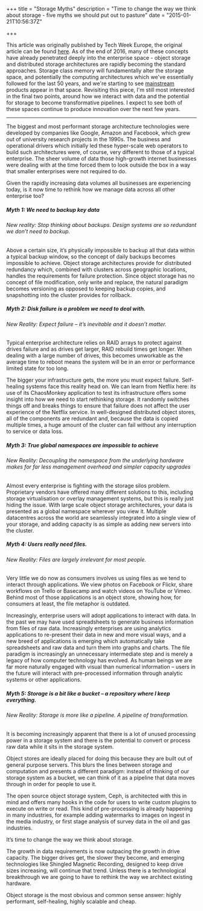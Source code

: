 +++
title = "Storage Myths"
description = "Time to change the way we think about storage - five myths we should put out to pasture"
date = "2015-01-21T10:56:37Z"

+++

This article was originally published by Tech Week Europe, the original article can be found [here](http://www.silicon.co.uk/data-storage/5-storage-myths-put-pasture-159933). As of the end of 2016, many of these concepts have already penetrated deeply into the enterprise space - object storage and distributed storage architectures are rapidly becoming the standard approaches. Storage class memory will fundamentally alter the storage space, and potentially the computing architectures which we've essentially followed for the last 50 years, and we're starting to see [mainstream](http://www.intel.co.uk/content/www/uk/en/architecture-and-technology/non-volatile-memory.html) products appear in that space. Revisiting this piece, I'm still most interested in the final two points, around how we interact with data and the potential for storage to become transformative pipelines. I expect to see both of these spaces continue to produce innovation over the next few years. 

-----------------

The biggest and most performant storage architecture technologies were developed by companies like Google, Amazon and Facebook, which grew out of university research projects in the 1990s. The business and operational drivers which initially led these hyper-scale web operators to build such architectures were, of course, very different to those of a typical enterprise. The sheer volume of data those high-growth internet businesses were dealing with at the time forced them to look outside the box in a way that smaller enterprises were not required to do.

Given the rapidly increasing data volumes all businesses are experiencing today, is it now time to rethink how we manage data across all other enterprise too?

##### Myth 1: We need to backup key data

###### New reality: Stop thinking about backups. Design systems are so redundant we don’t need to backup.

Above a certain size, it’s physically impossible to backup all that data within a typical backup window, so the concept of daily backups becomes impossible to achieve. Object storage architectures provide for distributed redundancy which, combined with clusters across geographic locations, handles the requirements for failure protection. Since object storage has no concept of file modification, only write and replace, the natural paradigm becomes versioning as opposed to keeping backup copies, and snapshotting into the cluster provides for rollback.

##### Myth 2: Disk failure is a problem we need to deal with.

###### New Reality: Expect failure – it’s inevitable and it doesn’t matter.

Typical enterprise architecture relies on RAID arrays to protect against drives failure and as drives get larger, RAID rebuild times get longer. When dealing with a large number of drives, this becomes unworkable as the average time to reboot means the system will be in an error or performance limited state for too long.

The bigger your infrastructure gets, the more you must expect failure. Self-healing systems face this reality head on. We can learn from Netflix here: its use of its ChaosMonkey application to test its infrastructure offers some insight into how we need to start rethinking storage. It randomly switches things off and breaks things to ensure that failure does not affect the user experience of the Netflix service. In well-designed distributed object stores, all of the components are redundant and, because the data is copied multiple times, a huge amount of the cluster can fail without any interruption to service or data loss.

##### Myth 3: True global namespaces are impossible to achieve

###### New Reality: Decoupling the namespace from the underlying hardware makes for far less management overhead and simpler capacity upgrades

Almost every enterprise is fighting with the storage silos problem. Proprietary vendors have offered many different solutions to this, including storage virtualisation or overlay management systems, but this is really just hiding the issue. With large scale object storage architectures, your data is presented as a global namespace wherever you view it. Multiple datacentres across the world are seamlessly integrated into a single view of your storage, and adding capacity is as simple as adding new servers into the cluster.

##### Myth 4: Users really need files.

###### New Reality: Files are largely irrelevant for most people.

Very little we do now as consumers involves us using files as we tend to interact through applications. We view photos on Facebook or Flickr, share workflows on Trello or Basecamp and watch videos on YouTube or Vimeo. Behind most of those applications is an object store, showing how, for consumers at least, the file metaphor is outdated.

Increasingly, enterprise users will adopt applications to interact with data. In the past we may have used spreadsheets to generate business information from files of raw data. Increasingly enterprises are using analytics applications to re-present their data in new and more visual ways, and a new breed of applications is emerging which automatically take spreadsheets and raw data and turn them into graphs and charts.
The file paradigm is increasingly an unnecessary intermediate step and is merely a legacy of how computer technology has evolved. As human beings we are far more naturally engaged with visual than numerical information – users in the future will interact with pre-processed information through analytic systems or other applications.

##### Myth 5: Storage is a bit like a bucket – a repository where I keep everything.

###### New Reality: Storage is more like a pipeline. A pipeline of transformation.

It is becoming increasingly apparent that there is a lot of unused processing power in a storage system and there is the potential to convert or process raw data while it sits in the storage system.

Object stores are ideally placed for doing this because they are built out of general purpose servers. This blurs the lines between storage and computation and presents a different paradigm: instead of thinking of our storage system as a bucket, we can think of it as a pipeline that data moves through in order for people to use it.

The open source object storage system, Ceph, is architected with this in mind and offers many hooks in the code for users to write custom plugins to execute on write or read. This kind of pre-processing is already happening in many industries, for example adding watermarks to images on ingest in the media industry, or first stage analysis of survey data in the oil and gas industries.

It’s time to change the way we think about storage.

The growth in data requirements is now outpacing the growth in drive capacity. The bigger drives get, the slower they become, and emerging technologies like Shingled Magnetic Recording, designed to keep drive sizes increasing, will continue that trend. Unless there is a technological breakthrough we are going to have to rethink the way we architect existing hardware.

Object storage is the most obvious and common sense answer: highly performant, self-healing, highly scalable and cheap. 
